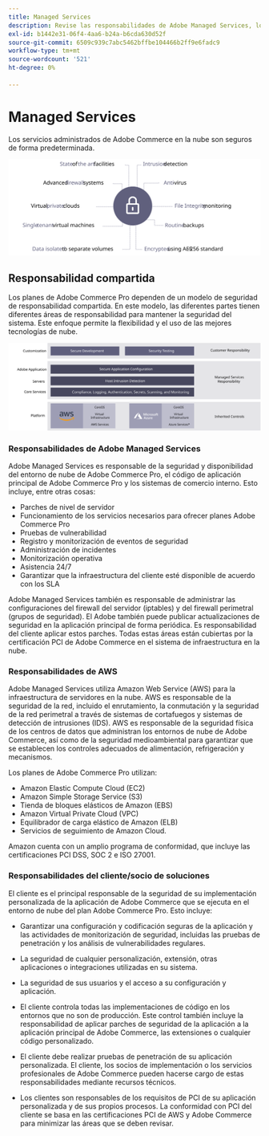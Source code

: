 ```yaml
---
title: Managed Services
description: Revise las responsabilidades de Adobe Managed Services, los clientes y los proveedores de servicios en la nube para su Adobe Commerce en la implementación de la infraestructura en la nube.
exl-id: b1442e31-06f4-4aa6-b24a-b6cda630d52f
source-git-commit: 6509c939c7abc5462bffbe104466b2ff9e6fadc9
workflow-type: tm+mt
source-wordcount: '521'
ht-degree: 0%

---
```


# Managed Services

Los servicios administrados de Adobe Commerce en la nube son seguros de forma predeterminada.

![Diagrama que muestra los servicios administrados de Adobe Commerce](../../../assets/playbooks/managed-services.svg)

## Responsabilidad compartida

Los planes de Adobe Commerce Pro dependen de un modelo de seguridad de responsabilidad compartida. En este modelo, las diferentes partes tienen diferentes áreas de responsabilidad para mantener la seguridad del sistema. Este enfoque permite la flexibilidad y el uso de las mejores tecnologías de nube.

![Diagrama que muestra el modelo de responsabilidad compartida de Adobe Commerce](../../../assets/playbooks/shared-responsibility.svg)

### Responsabilidades de Adobe Managed Services

Adobe Managed Services es responsable de la seguridad y disponibilidad del entorno de nube de Adobe Commerce Pro, el código de aplicación principal de Adobe Commerce Pro y los sistemas de comercio interno. Esto incluye, entre otras cosas:

- Parches de nivel de servidor
- Funcionamiento de los servicios necesarios para ofrecer planes Adobe Commerce Pro
- Pruebas de vulnerabilidad
- Registro y monitorización de eventos de seguridad
- Administración de incidentes
- Monitorización operativa
- Asistencia 24/7
- Garantizar que la infraestructura del cliente esté disponible de acuerdo con los SLA

Adobe Managed Services también es responsable de administrar las configuraciones del firewall del servidor (iptables) y del firewall perimetral (grupos de seguridad). El Adobe también puede publicar actualizaciones de seguridad en la aplicación principal de forma periódica. Es responsabilidad del cliente aplicar estos parches. Todas estas áreas están cubiertas por la certificación PCI de Adobe Commerce en el sistema de infraestructura en la nube.

### Responsabilidades de AWS

Adobe Managed Services utiliza Amazon Web Service (AWS) para la infraestructura de servidores en la nube. AWS es responsable de la seguridad de la red, incluido el enrutamiento, la conmutación y la seguridad de la red perimetral a través de sistemas de cortafuegos y sistemas de detección de intrusiones (IDS). AWS es responsable de la seguridad física de los centros de datos que administran los entornos de nube de Adobe Commerce, así como de la seguridad medioambiental para garantizar que se establecen los controles adecuados de alimentación, refrigeración y mecanismos.

Los planes de Adobe Commerce Pro utilizan:

- Amazon Elastic Compute Cloud (EC2)
- Amazon Simple Storage Service (S3)
- Tienda de bloques elásticos de Amazon (EBS)
- Amazon Virtual Private Cloud (VPC)
- Equilibrador de carga elástico de Amazon (ELB)
- Servicios de seguimiento de Amazon Cloud.

Amazon cuenta con un amplio programa de conformidad, que incluye las certificaciones PCI DSS, SOC 2 e ISO 27001.

### Responsabilidades del cliente/socio de soluciones

El cliente es el principal responsable de la seguridad de su implementación personalizada de la aplicación de Adobe Commerce que se ejecuta en el entorno de nube del plan Adobe Commerce Pro. Esto incluye:

- Garantizar una configuración y codificación seguras de la aplicación y las actividades de monitorización de seguridad, incluidas las pruebas de penetración y los análisis de vulnerabilidades regulares.

- La seguridad de cualquier personalización, extensión, otras aplicaciones o integraciones utilizadas en su sistema.

- La seguridad de sus usuarios y el acceso a su configuración y aplicación.

- El cliente controla todas las implementaciones de código en los entornos que no son de producción. Este control también incluye la responsabilidad de aplicar parches de seguridad de la aplicación a la aplicación principal de Adobe Commerce, las extensiones o cualquier código personalizado.

- El cliente debe realizar pruebas de penetración de su aplicación personalizada. El cliente, los socios de implementación o los servicios profesionales de Adobe Commerce pueden hacerse cargo de estas responsabilidades mediante recursos técnicos.

- Los clientes son responsables de los requisitos de PCI de su aplicación personalizada y de sus propios procesos. La conformidad con PCI del cliente se basa en las certificaciones PCI de AWS y Adobe Commerce para minimizar las áreas que se deben revisar.
